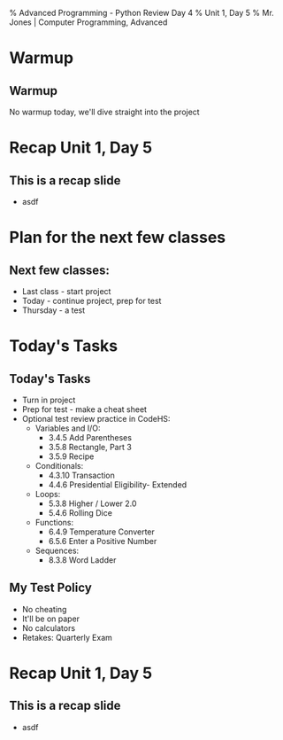 % Advanced Programming - Python Review Day 4
% Unit 1, Day 5
% Mr. Jones | Computer Programming, Advanced


# Warmup

## Warmup
No warmup today, we'll dive straight into the project

# Recap Unit 1, Day 5



## This is a recap slide
- asdf



# Plan for the next few classes

## Next few classes:

- Last class - start project
- Today - continue project, prep for test
- Thursday - a test


# Today's Tasks

## Today's Tasks
- Turn in project
- Prep for test - make a cheat sheet
- Optional test review practice in CodeHS:
    - Variables and I/O:
        - 3.4.5 Add Parentheses
        - 3.5.8 Rectangle, Part 3
        - 3.5.9 Recipe
    - Conditionals:
        - 4.3.10 Transaction
        - 4.4.6 Presidential Eligibility- Extended
    - Loops:
        - 5.3.8 Higher / Lower 2.0
        - 5.4.6 Rolling Dice
    - Functions:
        - 6.4.9 Temperature Converter
        - 6.5.6 Enter a Positive Number
    - Sequences:
        - 8.3.8 Word Ladder

## My Test Policy
- No cheating
- It'll be on paper
- No calculators
- Retakes: Quarterly Exam
    



# Recap Unit 1, Day 5



## This is a recap slide
- asdf

